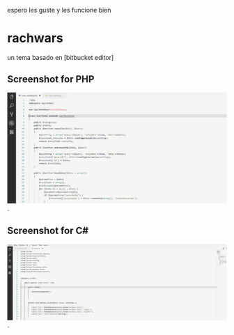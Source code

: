 espero les guste y les funcione bien
# rachwars

un tema basado en [bitbucket editor]


## Screenshot for PHP
![](https://raw.githubusercontent.com/delphinusdev/rach-wars-light/master/code%20php.png).
## Screenshot for C#
![](https://raw.githubusercontent.com/delphinusdev/rach-wars-light/master/2018-06-29.png).
